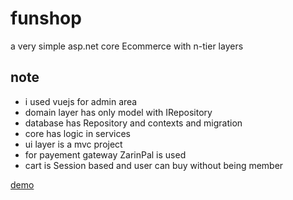 
# funshop

 a very simple asp.net core Ecommerce with n-tier layers

 


## note

-  i used vuejs for admin area
- domain layer has only model with IRepository
- database has Repository and contexts and migration
- core has logic in services
- ui layer is a mvc project
- for payement gateway ZarinPal is used
- cart is Session based and user can buy without being member

[demo](demo.mp4)






  